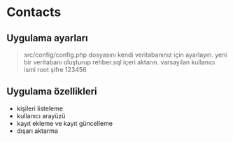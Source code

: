 # Contacts

## Uygulama ayarları

> src/config/config.php dosyasını kendi veritabanınız için ayarlayın.
> yeni bir veritabanı oluşturup rehber.sql içeri aktarın.
> varsayılan kullanıcı ismi root şifre 123456

## Uygulama özellikleri

- kişileri listeleme
- kullanıcı arayüzü
- kayıt ekleme ve kayıt güncelleme
- dışarı aktarma

